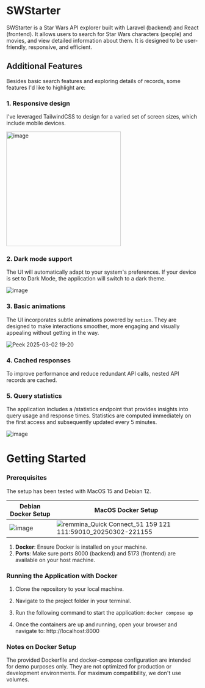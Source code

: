 # SWStarter

SWStarter is a Star Wars API explorer built with Laravel (backend) and React (frontend). It allows users to search for Star Wars characters (people) and movies, and view detailed information about them. It is designed to be user-friendly, responsive, and efficient.

## Additional Features
Besides basic search features and exploring details of records, some features I'd like to highlight are:
### 1. Responsive design

I've leveraged TailwindCSS to design for a varied set of screen sizes, which include mobile devices.

<img src="https://github.com/user-attachments/assets/363b9fef-5720-46f5-9ecb-1fb6f556381a" alt="image" width="300" />

### 2. Dark mode support

The UI will automatically adapt to your system's preferences. If your device is set to Dark Mode, the application will switch to a dark theme.

![image](https://github.com/user-attachments/assets/050adea0-ea25-43c0-b0be-815be82b7469)

### 3. Basic animations

The UI incorporates subtle animations powered by `motion`. They are designed to make interactions smoother, more engaging and visually appealing without getting in the way.

![Peek 2025-03-02 19-20](https://github.com/user-attachments/assets/c82b778f-e316-4703-a534-0f6bd5f55a47)

### 4. Cached responses

To improve performance and reduce redundant API calls, nested API records are cached.

### 5. Query statistics

The application includes a /statistics endpoint that provides insights into query usage and response times. Statistics are computed immediately on the first access and subsequently updated every 5 minutes.

![image](https://github.com/user-attachments/assets/f64bbcc9-099b-4d25-a0e8-d6b79e83ec41)


# Getting Started
### Prerequisites
The setup has been tested with MacOS 15 and Debian 12.

| **Debian Docker Setup**                          | **MacOS Docker Setup**                          |
|-------------------------------------------------|-------------------------------------------------|
| ![image](https://github.com/user-attachments/assets/d5c3fd09-2e63-488c-9ce0-41c12badc75b) | ![remmina_Quick Connect_51 159 121 111:59010_20250302-221155](https://github.com/user-attachments/assets/764ac7d7-7fc5-4921-9079-ccdfb799fe4a) |

 1. **Docker**: Ensure Docker is installed on your machine.
 2. **Ports**: Make sure ports 8000 (backend) and 5173 (frontend) are available on your host machine.

### Running the Application with Docker

1. Clone the repository to your local machine.

2. Navigate to the project folder in your terminal.

3. Run the following command to start the application:
    `docker compose up`

4. Once the containers are up and running, open your browser and navigate to:
    http://localhost:8000

### Notes on Docker Setup
The provided Dockerfile and docker-compose configuration are intended for demo purposes only. They are not optimized for production or development environments.
For maximum compatibility, we don't use volumes.
